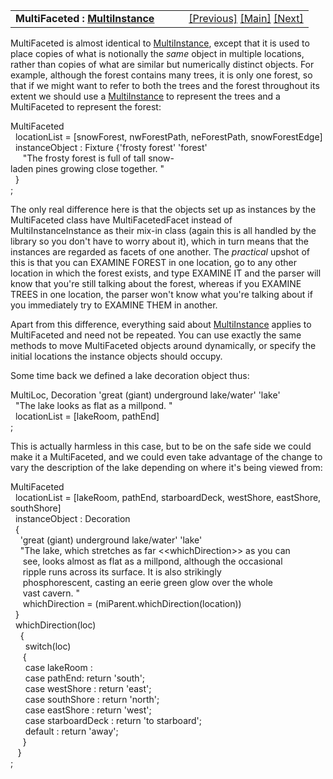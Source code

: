 ---
---
<table width="100%" data-border="0" data-cellspacing="0"
data-cellpadding="3" data-bgcolor="#C0C0C0">
<colgroup>
<col style="width: 50%" />
<col style="width: 50%" />
</colgroup>
<tbody>
<tr>
<td style="text-align: left;"><strong>MultiFaceted : <a
href="multiinstance.html">MultiInstance</a><br />
</strong></td>
<td style="text-align: right;"><a
href="multiinstance.html">[Previous]</a> <a
href="generalintroduction.html">[Main]</a> <a
href="collectivegroup.html">[Next]</a></td>
</tr>
</tbody>
</table>

  
MultiFaceted is almost identical to [MultiInstance](multiinstance.html),
except that it is used to place copies of what is notionally the *same*
object in multiple locations, rather than copies of what are similar but
numerically distinct objects. For example, although the forest contains
many trees, it is only one forest, so that if we might want to refer to
both the trees and the forest throughout its extent we should use a
[MultiInstance](multiinstance.html) to represent the trees and a
MultiFaceted to represent the forest:  
  
MultiFaceted  
  locationList = \[snowForest, nwForestPath, neForestPath, snowForestEdge\]  
  instanceObject : Fixture {'frosty forest' 'forest'  
     "The frosty forest is full of tall snow-laden pines growing close together. "  
  }  
;  
  
The only real difference here is that the objects set up as instances by
the MultiFaceted class have MultiFacetedFacet instead of
MultiInstanceInstance as their mix-in class (again this is all handled
by the library so you don't have to worry about it), which in turn means
that the instances are regarded as facets of one another. The
*practical* upshot of this is that you can EXAMINE FOREST in one
location, go to any other location in which the forest exists, and type
EXAMINE IT and the parser will know that you're still talking about the
forest, whereas if you EXAMINE TREES in one location, the parser won't
know what you're talking about if you immediately try to EXAMINE THEM in
another.  
  
Apart from this difference, everything said about
[MultiInstance](multiinstance.html) applies to MultiFaceted and need not
be repeated. You can use exactly the same methods to move MultiFaceted
objects around dynamically, or specify the initial locations the
instance objects should occupy.  
  
Some time back we defined a lake decoration object thus:  
  
MultiLoc, Decoration 'great (giant) underground lake/water' 'lake'  
  "The lake looks as flat as a millpond. "  
  locationList = \[lakeRoom, pathEnd\]  
;  
  
This is actually harmless in this case, but to be on the safe side we
could make it a MultiFaceted, and we could even take advantage of the
change to vary the description of the lake depending on where it's being
viewed from:  
  
MultiFaceted   
  locationList = \[lakeRoom, pathEnd, starboardDeck, westShore, eastShore, southShore\]     
  instanceObject : Decoration  
  {  
    'great (giant) underground lake/water' 'lake'  
    "The lake, which stretches as far \<\<whichDirection\>\> as you can  
     see, looks almost as flat as a millpond, although the occasional  
     ripple runs across its surface. It is also strikingly  
     phosphorescent, casting an eerie green glow over the whole  
     vast cavern. "  
     whichDirection = (miParent.whichDirection(location))  
  }  
  whichDirection(loc)  
    {  
      switch(loc)  
     {  
      case lakeRoom :  
      case pathEnd: return 'south';  
      case westShore : return 'east';  
      case southShore : return 'north';  
      case eastShore : return 'west';  
      case starboardDeck : return 'to starboard';  
      default : return 'away';  
     }  
   }    
;  
  
  
  
